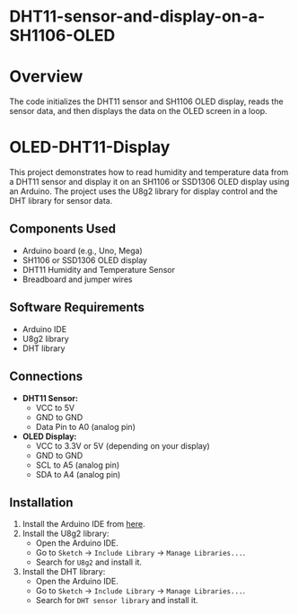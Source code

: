 # DHT11-sensor-and-display-on-a-SH1106-OLED
# Overview

The code initializes the DHT11 sensor and SH1106 OLED display, reads the sensor data, and then displays the data on the OLED screen in a loop.

# OLED-DHT11-Display

This project demonstrates how to read humidity and temperature data from a DHT11 sensor and display it on an SH1106 or SSD1306 OLED display using an Arduino. The project uses the U8g2 library for display control and the DHT library for sensor data.

## Components Used
- Arduino board (e.g., Uno, Mega)
- SH1106 or SSD1306 OLED display
- DHT11 Humidity and Temperature Sensor
- Breadboard and jumper wires

## Software Requirements
- Arduino IDE
- U8g2 library
- DHT library

## Connections
- **DHT11 Sensor:**
  - VCC to 5V
  - GND to GND
  - Data Pin to A0 (analog pin)
- **OLED Display:**
  - VCC to 3.3V or 5V (depending on your display)
  - GND to GND
  - SCL to A5 (analog pin)
  - SDA to A4 (analog pin)

## Installation
1. Install the Arduino IDE from [here](https://www.arduino.cc/en/software).
2. Install the U8g2 library:
   - Open the Arduino IDE.
   - Go to `Sketch` -> `Include Library` -> `Manage Libraries...`.
   - Search for `U8g2` and install it.
3. Install the DHT library:
   - Open the Arduino IDE.
   - Go to `Sketch` -> `Include Library` -> `Manage Libraries...`.
   - Search for `DHT sensor library` and install it.

